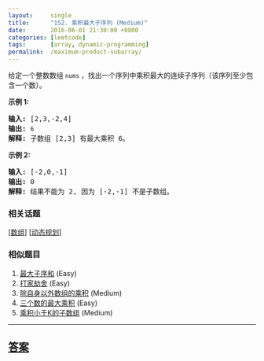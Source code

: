 ```yaml
---
layout:     single
title:      "152. 乘积最大子序列 (Medium)"
date:       2016-06-01 21:30:00 +0800
categories: [leetcode]
tags:       [array, dynamic-programming]
permalink:  /maximum-product-subarray/
---
```


<p>给定一个整数数组 <code>nums</code>&nbsp;，找出一个序列中乘积最大的连续子序列（该序列至少包含一个数）。</p>

<p><strong>示例 1:</strong></p>

<pre><strong>输入:</strong> [2,3,-2,4]
<strong>输出:</strong> <code>6</code>
<strong>解释:</strong>&nbsp;子数组 [2,3] 有最大乘积 6。
</pre>

<p><strong>示例 2:</strong></p>

<pre><strong>输入:</strong> [-2,0,-1]
<strong>输出:</strong> 0
<strong>解释:</strong>&nbsp;结果不能为 2, 因为 [-2,-1] 不是子数组。</pre>

### 相关话题
  [[数组](https://github.com/openset/leetcode/tree/master/tag/array/README.md)]
  [[动态规划](https://github.com/openset/leetcode/tree/master/tag/dynamic-programming/README.md)]

### 相似题目
  1. [最大子序和](/maximum-subarray) (Easy)
  1. [打家劫舍](/house-robber) (Easy)
  1. [除自身以外数组的乘积](/product-of-array-except-self) (Medium)
  1. [三个数的最大乘积](/maximum-product-of-three-numbers) (Easy)
  1. [乘积小于K的子数组](/subarray-product-less-than-k) (Medium)

---

## [答案](https://github.com/openset/leetcode/tree/master/problems/maximum-product-subarray)

